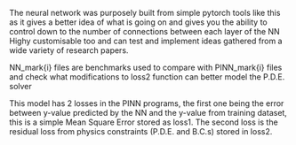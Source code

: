The neural network was purposely built from simple pytorch tools like this as it gives a better idea of what is going on and gives you the ability to control down to the number of connections between each layer of the NN
Highy customisable too and can test and implement ideas gathered from a wide variety of research papers.

NN_mark{i} files are benchmarks used to compare with PINN_mark{i} files and check what modifications to loss2 function can better model the P.D.E. solver

This model has 2 losses in the PINN programs, the first one being the error between y-value predicted by the NN and the y-value from training dataset, this is a simple Mean Square Error stored as loss1.
The second loss is the residual loss from physics constraints (P.D.E. and B.C.s) stored in loss2.
